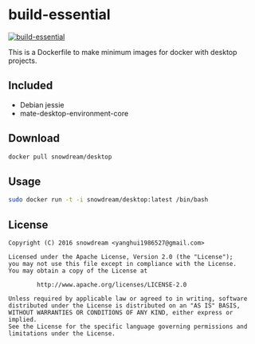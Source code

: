 # build-essential
[![build-essential](http://dockeri.co/image/snowdream/desktop)](https://hub.docker.com/r/snowdream/desktop/)

This is a Dockerfile to make minimum images for docker with desktop projects.

## Included
* Debian jessie
* mate-desktop-environment-core


## Download
```bash
docker pull snowdream/desktop
```

## Usage
```bash
sudo docker run -t -i snowdream/desktop:latest /bin/bash
```

## License
```
Copyright (C) 2016 snowdream <yanghui1986527@gmail.com>

Licensed under the Apache License, Version 2.0 (the "License");
you may not use this file except in compliance with the License.
You may obtain a copy of the License at

        http://www.apache.org/licenses/LICENSE-2.0

Unless required by applicable law or agreed to in writing, software
distributed under the License is distributed on an "AS IS" BASIS,
WITHOUT WARRANTIES OR CONDITIONS OF ANY KIND, either express or implied.
See the License for the specific language governing permissions and
limitations under the License.
```
